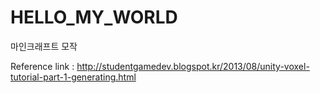 # HELLO_MY_WORLD
마인크래프트 모작

Reference link : http://studentgamedev.blogspot.kr/2013/08/unity-voxel-tutorial-part-1-generating.html
